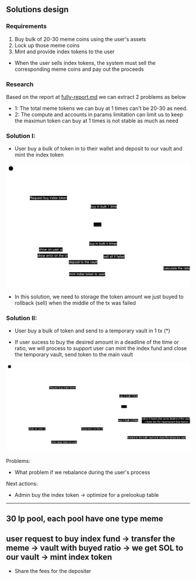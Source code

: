 ## Solutions design

### Requirements
1. Buy bulk of 20-30 meme coins using the user's assets
2. Lock up those meme coins
3. Mint and provide index tokens to the user
- When the user sells index tokens, the system must sell the corresponding meme coins and pay out the proceeds

### Research
Based on the report at [fully-report.md](./fully-report.md) we can extract 2 problems as below

- 1: The total meme tokens we can buy at 1 times can't be 20-30 as need.
- 2: The compute and accounts in params limitation can limit us to keep the maximun token can buy at 1 times is not stable as much as need

### Solution I:
- User buy a bulk of token in to their wallet and deposit to our vault and mint the index token

![image](./images/spacebar-user.drawio.png)

- In this solution, we need to storage the token amount we just buyed to rollback (sell) when the middle of the tx was failed

### Solution II:
- User buy a bulk of token and send to a temporary vault in 1 tx (*)

- If user sucess to buy the desired amount in a deadline of the time or ratio, we will process to support user can mint the index fund and close the temporary vault, send token to the main vault

![image](./images/spacebar-usII.drawio.png)


Problems:
- What problem if we rebalance during the user's process

Next actions:
- Admin buy the index token -> optimize for a prelookup table

-----
30 lp pool, each pool have one type meme
-----
user request to buy index fund -> transfer the meme -> vault with buyed ratio
-> we get SOL to our vault -> mint index token
------
- Share the fees for the depositer
